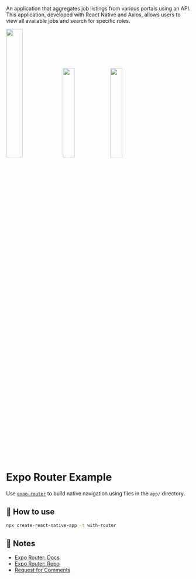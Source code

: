 An application that aggregates job listings from various portals using an API. This application, developed with React Native and Axios, allows users to view all available jobs and search for specific roles.
<div>
<img src="https://github.com/Abhay-Bhardwaj/React-jobs/assets/97457163/cd66758c-1870-47b8-9d82-94b633dfa81b"  width=30% height=30%>
  <img src="https://github.com/Abhay-Bhardwaj/React-jobs/assets/97457163/621b0471-c514-462c-ab70-562d4514d789"  width=25% height=25%>
  <img src="https://github.com/Abhay-Bhardwaj/React-jobs/assets/97457163/0599337e-b7d6-4f23-bd03-29af65664ae9"  width=25% height=25%>
</div>

# Expo Router Example

Use [`expo-router`](https://expo.github.io/router) to build native navigation using files in the `app/` directory.

## 🚀 How to use

```sh
npx create-react-native-app -t with-router
```

## 📝 Notes

- [Expo Router: Docs](https://expo.github.io/router)
- [Expo Router: Repo](https://github.com/expo/router)
- [Request for Comments](https://github.com/expo/router/discussions/1)
